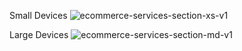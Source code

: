 Small Devices
![ecommerce-services-section-xs-v1](https://github.com/user-attachments/assets/ab7ae89c-6756-4e9f-8068-003f2b3b4d72)

Large Devices
![ecommerce-services-section-md-v1](https://github.com/user-attachments/assets/b57cf718-319c-4395-bab0-5efb81806c65)
